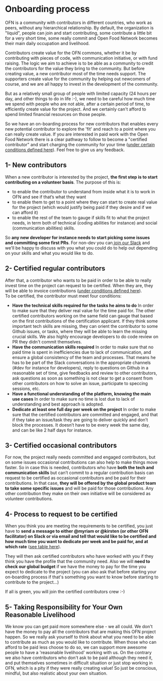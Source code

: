 # Onboarding process

OFN is a community with contributors in different countries, who work as peers, without any hierarchical relationship. By default, the organization is "liquid", people can join and start contributing, some contribute a little bit for a very short time, some really commit and Open Food Network becomes their main daily occupation and livelihood.

Contributors create value for the OFN commons, whether it be by contributing with pieces of code, with communication initiative, or with fund raising. The logic we aim to achieve is to be able as a community to credit the contributors for the value they bring to the community. But before creating value, a new contributor most of the time needs support. The supporters create value for the community by helping out newcomers of course, and we are all happy to invest in the development of the community.

But as a relatively small group of people with limited capacity \(24 hours per day, and other things to do in life :-\), we need to be careful how much time we spend with people who are not able, after a certain period of time, to efficiently create value for the project. And we certainly can't afford to spend limited financial resources on those people.

So we have an on-boarding process for new contributors that enables every new potential contributor to explore the 'fit' and reach to a point where you can really create value. If you are interested in paid work with the Open Food Network there is a clear pathway to follow to become a "certified contributor" and start charging the community for your time \([under certain conditions defined here](global-rates-table.md)\). Feel free to give us any feedback.

## 1- New contributors

When a new contributor is interested by the project, **the first step is to start contributing on a volunteer basis**. The purpose of this is:

* to enable the contributor to understand from inside what it is to work in OFN and see if that’s what they want
* to enable them to get to a point where they can start to create real value for the project \(which would justify being paid if they desire and if we can afford it\)
* to enable the rest of the team to gauge if skills fit to what the project needs, in term both of technical \(coding abilities for instance\) and social \(communication abilities\) skills. 

So **any new developer for instance needs to start picking some issues and committing some first PRs**. For non-dev you can[ join our Slack](https://openfoodnetwork.slack.com) and we'll be happy to discuss with you what you could do to help out depending on your skills and what you would like to do.

## 2- Certified regular contributors

After that, a contributor who wants to be paid in order to be able to really invest time on the project can request to be certified. When they are, they will be able to invoice contributions \([under conditions defined here](global-rates-table.md)\).  
To be certified, the contributor must meet four conditions:

* **Have the technical skills required for the tasks he aims to do** In order to make sure that they deliver real value for the time paid for. The other certified contributors working on the same field can gauge that based on the first contributions of the certification applicant. If they think some important tech skills are missing, they can orient the contributor to some Github issues, or tasks, where they will be able to learn the missing crucial skills. We also highly encourage developers to do code review on PR they didn't commit themselves.
* **Have the communication skills required** In order to make sure that no paid time is spent in inefficiencies due to lack of communication, and ensure a global consistency of the team and processes. That means he has to be part of the Slack conversations in the appropriate channels \(\#dev for instance for developers\), reply to questions on Github in a reasonable set of time, give feedbacks and review to other contributors, ask questions as soon as something is not clear to get a consent from other contributors on how to solve an issue, participate to speccing sessions, etc.
* **Have a functional understanding of the platform, knowing the main use cases** In order to make sure no time is lost due to lack of understanding and best approach is adopted.
* **Dedicate at least one full day per week on the project** In order to make sure that the certified contributors are committed and engaged, and that if they take an issue/task they are going to deliver quickly and don’t block the processes. It doesn’t have to be every week the same day, and can be like 2 half days for instance.

## 3- Certified occasional contributors

For now, the project really needs committed and engaged contributors, but on some issues occasional contributions can also help to make things move faster. So in case this is needed, contributors who have **both the tech and communication skills** but can’t commit to a regular contribution basis can request to be certified as occasional contributors and be paid for their contributions. In that case, **they will be offered by the global product team to take some specific issues** and will be paid for those contributions. Any other contribution they make on their own initiative will be considered as volunteer contributions.

## 4- Process to request to be certified

When you think you are meeting the requirements to be certified, you just have to **send a message to either @myriam or @kirsten \(or other OFN facilitator\) on Slack or via email and tell that would like to be certified and how much time you want to dedicate per week and be paid for, and at which rate** \([see table here](global-rates-table.md)\).

They will then ask certified contributors who have worked with you if they think you have the profile that the community need. Also we will **need to check our global budget** if we have the money to pay for the time you expect to dedicate to the project \(you can also ask that before starting your on-boarding process if that's something you want to know before starting to contribute to the project...\)

If all is green, you will join the certified contributors crew :-\)

## 5- Taking Responsibility for Your Own Reasonable Livelihood

We know you can get paid more somewhere else - we all could. We don't have the money to pay all the contributors that are making this OFN project happen. So we really ask yourself to think about what you need to be able to contribute as much as you would like to contribute. When those who can afford to be paid less choose to do so, we can support more awesome people to have a 'reasonable livelihood' working with us. On the contrary we also have contributors who don't ask to be paid although they need it, and put themselves sometimes in difficult situation or just stop working in OFN, which is a pity if they were really creating value! So just be conscious, mindful, but also realistic about your own situation.

